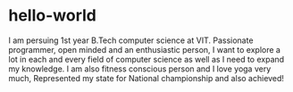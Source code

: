 # hello-world
I am persuing 1st year B.Tech computer science at VIT. Passionate programmer, open minded and an enthusiastic person, I want to explore a lot in each and every field of computer science as well as I need to expand my knowledge. I am also fitness conscious person and I love yoga very much,  Represented my state for National championship and also achieved!
